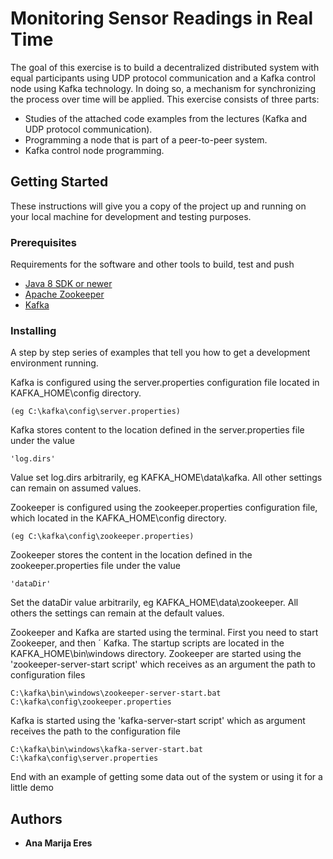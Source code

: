 # Monitoring Sensor Readings in Real Time

The goal of this exercise is to build a decentralized distributed system with equal participants using UDP protocol communication and a Kafka control node using Kafka technology. In doing so, a mechanism for synchronizing the process over time will be applied. This exercise consists of three parts:
- Studies of the attached code examples from the lectures (Kafka and UDP protocol communication). 
- Programming a node that is part of a peer-to-peer system. 
- Kafka control node programming.



## Getting Started

These instructions will give you a copy of the project up and running on
your local machine for development and testing purposes.

### Prerequisites

Requirements for the software and other tools to build, test and push 
- [Java 8 SDK or newer](https://www.oracle.com/es/java/technologies/javase/javase8-archive-downloads.html)
- [Apache Zookeeper](https://zookeeper.apache.org/releases.html)
- [Kafka](https://kafka.apache.org/downloads)

### Installing

A step by step series of examples that tell you how to get a development
environment running.

Kafka is configured using the server.properties configuration file located in KAFKA_HOME\config directory.
    
    (eg C:\kafka\config\server.properties)
   
Kafka stores content to the location defined in the server.properties file under the value


    'log.dirs' 

Value set log.dirs arbitrarily, eg KAFKA_HOME\data\kafka. All other settings can remain
on assumed values.



Zookeeper is configured using the zookeeper.properties configuration file, which
located in the KAFKA_HOME\config directory.
    
    (eg C:\kafka\config\zookeeper.properties)

Zookeeper stores the content in the location defined in the zookeeper.properties file under the value

    'dataDir'

Set the dataDir value arbitrarily, eg KAFKA_HOME\data\zookeeper. All others the settings can remain at the default values.

Zookeeper and Kafka are started using the terminal. First you need to start Zookeeper, and then ´
Kafka. The startup scripts are located in the KAFKA_HOME\bin\windows directory. Zookeeper
are started using the 'zookeeper-server-start script' which receives as an argument the path to
configuration files 

    C:\kafka\bin\windows\zookeeper-server-start.bat C:\kafka\config\zookeeper.properties

Kafka is started using the 'kafka-server-start script' which as
argument receives the path to the configuration file

    C:\kafka\bin\windows\kafka-server-start.bat C:\kafka\config\server.properties




End with an example of getting some data out of the system or using it
for a little demo




## Authors

  - **Ana Marija Eres** 



